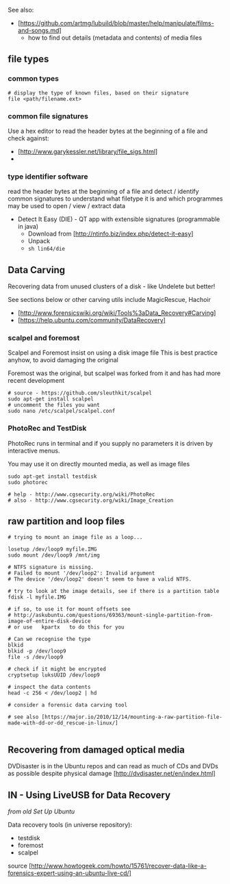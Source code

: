 
See also:
* [https://github.com/artmg/lubuild/blob/master/help/manipulate/films-and-songs.md]
	* how to find out details (metadata and contents) of media files


## file types ##

### common types

```
# display the type of known files, based on their signature
file <path/filename.ext>
```

### common file signatures

Use a hex editor to read the header bytes at the beginning of a file and check against:

* [http://www.garykessler.net/library/file_sigs.html]
* 


### type identifier software

read the header bytes at the beginning of a file 
and detect / identify common signatures 
to understand what filetype it is 
and which programmes may be used to open / view / extract data 

* Detect It Easy (DIE) - QT app with extensible signatures (programmable in java)
    * Download from [http://ntinfo.biz/index.php/detect-it-easy]
    * Unpack
    * `sh lin64/die`


## Data Carving ##

Recovering data from unused clusters of a disk - like Undelete but better!

See sections below or other carving utils include MagicRescue, Hachoir

* [http://www.forensicswiki.org/wiki/Tools%3aData_Recovery#Carving]
* [https://help.ubuntu.com/community/DataRecovery]


### scalpel and foremost ##

Scalpel and Foremost insist on using a disk image file
This is best practice anyhow, to avoid damaging the original

Foremost was the original, but scalpel was forked from it
and has had more recent development

```
# source - https://github.com/sleuthkit/scalpel
sudo apt-get install scalpel
# uncomment the files you want
sudo nano /etc/scalpel/scalpel.conf
```

### PhotoRec and TestDisk ###

PhotoRec runs in terminal and if you supply no parameters 
it is driven by interactive menus.

You may use it on directly mounted media, as well as image files

```
sudo apt-get install testdisk
sudo photorec

# help - http://www.cgsecurity.org/wiki/PhotoRec
# also - http://www.cgsecurity.org/wiki/Image_Creation
```

## raw partition and loop files ##

```
# trying to mount an image file as a loop...

losetup /dev/loop9 myfile.IMG
sudo mount /dev/loop9 /mnt/img

# NTFS signature is missing.
# Failed to mount '/dev/loop2': Invalid argument
# The device '/dev/loop2' doesn't seem to have a valid NTFS.

# try to look at the image details, see if there is a partition table
fdisk -l myfile.IMG

# if so, to use it for mount offsets see
# http://askubuntu.com/questions/69363/mount-single-partition-from-image-of-entire-disk-device
# or use   kpartx   to do this for you

# Can we recognise the type
blkid
blkid -p /dev/loop9
file -s /dev/loop9

# check if it might be encrypted
cryptsetup luksUUID /dev/loop9

# inspect the data contents 
head -c 256 < /dev/loop2 | hd

# consider a forensic data carving tool

# see also [https://major.io/2010/12/14/mounting-a-raw-partition-file-made-with-dd-or-dd_rescue-in-linux/]


```

## Recovering from damaged optical media

DVDisaster is in the Ubuntu repos
and can read as much of CDs and DVDs as possible despite physical damage
[http://dvdisaster.net/en/index.html]


## IN - Using LiveUSB for Data Recovery

_from old Set Up Ubuntu_

Data recovery tools (in universe repository):
* testdisk
* foremost
* scalpel

source [http://www.howtogeek.com/howto/15761/recover-data-like-a-forensics-expert-using-an-ubuntu-live-cd/]

